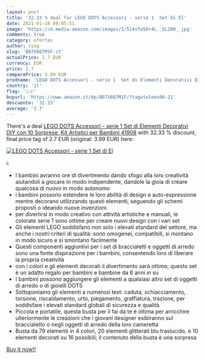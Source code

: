 ```yaml
---
layout: post
title: '32.33 % deal for LEGO DOTS Accessori - serie 1  Set di El'
date: 2021-01-10 08:05:51
image: 'https://m.media-amazon.com/images/I/514sYaS6+4L._SL200_.jpg'
comments: true
category: ofertas
author: ring
slug: 'B07X8Q7M1F-it'
actualPrice: 2.7 EUR
currency: EUR
price: 2.7
comparePrice: 3.99 EUR
prodname: 'LEGO DOTS Accessori - serie 1  Set di Elementi Decorativi DIY con 10 Sorprese  Kit Artistici per Bambini  41908'
country: 'it'
flag: '🇮🇹'
buyurl: 'https://www.amazon.it/dp/B07X8Q7M1F/?tag=tolees00-21'
descuento: '32.33'
average: '2.7'
---
```


There's a deal [LEGO DOTS Accessori - serie 1  Set di Elementi Decorativi DIY con 10 Sorprese  Kit Artistici per Bambini  41908](https://www.amazon.it/dp/B07X8Q7M1F/?tag=tolees00-21)  with  32.33 % discount, final price tag of  2.7 EUR (original: 3.99 EUR) here:

[![LEGO DOTS Accessori - serie 1  Set di El](https://m.media-amazon.com/images/I/514sYaS6+4L._SL200_.jpg)](https://www.amazon.it/dp/B07X8Q7M1F/?tag=tolees00-21)

ℹ️:

- I bambini avranno ore di divertimento dando sfogo alla loro creatività aiutandoli a giocare in modo indipendente, dandole la gioia di creare qualcosa di nuovo in modo autonomo
- i bambini possono estendere le loro abilità di design e auto-espressione mentre decorano utilizzando questi elementi, seguendo gli schemi proposti o ideando nuove invenzioni
- per divertirsi in modo creativo con attività artistiche e manuali, le colorate serie 1 sono ottime per creare nuovi design con i vari set
- Gli elementi LEGO soddisfano non solo i elevati standard del settore, ma anche i nostri criteri di qualità: sono omogenei, compatibili, si montano in modo sicuro e si smontano facilmente
- Questi componenti aggiuntivi per i set di braccialetti e oggetti di arredo sono una fonte dispirazione per i bambini, consentendo loro di liberare la propria creatività
- con i colori e gli elementi decorati il divertimento sarà ottimo; questo set è un adatto regalo per bambini e bambine da 6 anni in su
- I bambini possono aggiungere gli elementi a qualsiasi altro set di oggetti di arredo o di gioielli DOTS
- Sottoponiamo gli elementi a numerosi test: caduta, schiacciamento, torsione, riscaldamento, urto, piegamento, graffiatura, trazione, per soddisfare i elevati standard globali di sicurezza e qualità
- Piccola e portatile, questa busta per il fai da te è ottima per arricchire ulteriormente le creazioni che i giovani designer esibiranno sul braccialetto o negli oggetti di arredo della loro cameretta
- Busta da 79 elementi in 4 colori, 20 elementi glitterati blu traslucido, e 10 elementi decorati su 16 possibili; il contenuto della busta è una sorpresa

[Buy it now!!](https://www.amazon.it/dp/B07X8Q7M1F/?tag=tolees00-21)

